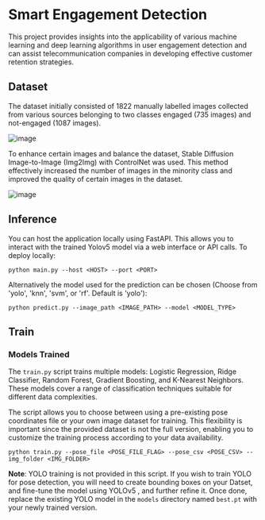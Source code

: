 
# Smart Engagement Detection

This project provides insights into the applicability of various machine learning
and deep learning algorithms in user
engagement detection and can assist
telecommunication companies in
developing effective customer retention
strategies.
## Dataset
The dataset initially consisted of 1822
manually labelled images collected from
various sources belonging to two classes
engaged (735 images) and not-engaged
(1087 images).

![image](https://github.com/user-attachments/assets/0c701709-fc5e-44f3-a282-f003912efccf)

To enhance certain images and balance
the dataset, Stable Diffusion Image-to-Image (Img2Img) with ControlNet was
used. This method effectively increased
the number of images in the minority
class and improved the quality of certain
images in the dataset.

![image](https://github.com/user-attachments/assets/4edff9ac-f640-444e-90fa-49e5852c1281)


## Inference
You can host the application locally using FastAPI. This allows you to interact with the trained Yolov5 model via a web interface or API calls. To deploy locally:
```
python main.py --host <HOST> --port <PORT>
```
Alternatively the model used for the prediction can be chosen (Choose from 'yolo', 'knn', 'svm', or 'rf'. Default is 'yolo'):
```
python predict.py --image_path <IMAGE_PATH> --model <MODEL_TYPE>
```


## Train

### Models Trained

The `train.py` script trains multiple models: Logistic Regression, Ridge Classifier, Random Forest, Gradient Boosting, and K-Nearest Neighbors. These models cover a range of classification techniques suitable for different data complexities.

The script allows you to choose between using a pre-existing pose coordinates file or your own image dataset for training. This flexibility is important since the provided dataset is not the full version, enabling you to customize the training process according to your data availability.

```
python train.py --pose_file <POSE_FILE_FLAG> --pose_csv <POSE_CSV> --img_folder <IMG_FOLDER>
```
**Note**: YOLO training is not provided in this script. If you wish to train YOLO for pose detection, you will need to create bounding boxes on your Datset, and fine-tune the model using YOLOv5 , and further refine it. Once done, replace the existing YOLO model in the `models` directory named `best.pt` with your newly trained version. 



